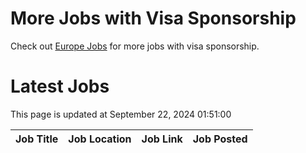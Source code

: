 # More Jobs with Visa Sponsorship

Check out [Europe Jobs](https://github.com/sureshparimi/europejobs#latest-jobs) for more jobs with visa sponsorship.

# Latest Jobs

This page is updated at September 22, 2024 01:51:00

| Job Title | Job Location | Job Link | Job Posted |
| --- | --- | --- | --- |

